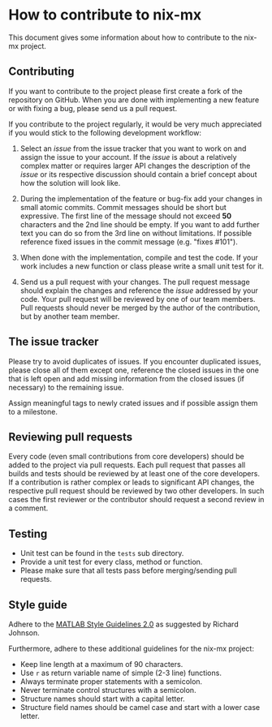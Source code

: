 How to contribute to nix-mx
===========================

This document gives some information about how to contribute to the nix-mx project.


Contributing
------------

If you want to contribute to the project please first create a fork of the repository on GitHub.
When you are done with implementing a new feature or with fixing a bug, please send
us a pull request.

If you contribute to the project regularly, it would be very much appreciated if you
would stick to the following development workflow:

1. Select an *issue* from the issue tracker that you want to work on and assign the issue to your account.
   If the *issue* is about a relatively complex matter or requires larger API changes the description of the
   *issue* or its respective discussion should contain a brief concept about how the solution will look like.

2. During the implementation of the feature or bug-fix add your changes in small atomic commits.
   Commit messages should be short but expressive.
   The first line of the message should not exceed **50** characters and the 2nd line should be empty.
   If you want to add further text you can do so from the 3rd line on without limitations.
   If possible reference fixed issues in the commit message (e.g. "fixes #101").

3. When done with the implementation, compile and test the code.
   If your work includes a new function or class please write a small unit test for it.

4. Send us a pull request with your changes.
   The pull request message should explain the changes and reference the *issue* addressed by your code.
   Your pull request will be reviewed by one of our team members.
   Pull requests should never be merged by the author of the contribution, but by another team member.


The issue tracker
-----------------

Please try to avoid duplicates of issues. If you encounter duplicated issues, please close all of them except
one, reference the closed issues in the one that is left open and add missing information from the closed issues
(if necessary) to the remaining issue.

Assign meaningful tags to newly crated issues and if possible assign them to a milestone.


Reviewing pull requests
-----------------------

Every code (even small contributions from core developers) should be added to the project via pull requests.
Each pull request that passes all builds and tests should be reviewed by at least one of the core developers.
If a contribution is rather complex or leads to significant API changes, the respective pull request should be
reviewed by two other developers.
In such cases the first reviewer or the contributor should request a second review in a comment.


Testing
-------

- Unit test can be found in the `tests` sub directory.
- Provide a unit test for every class, method or function.
- Please make sure that all tests pass before merging/sending pull requests.


Style guide
-----------

Adhere to the [MATLAB Style Guidelines 2.0](https://de.mathworks.com/matlabcentral/fileexchange/46056-matlab-style-guidelines-2-0) 
as suggested by Richard Johnson.

Furthermore, adhere to these additional guidelines for the nix-mx project:
- Keep line length at a maximum of 90 characters.
- Use `r` as return variable name of simple (2-3 line) functions.
- Always terminate proper statements with a semicolon.
- Never terminate control structures with a semicolon.
- Structure names should start with a capital letter.
- Structure field names should be camel case and start with a lower case letter.
